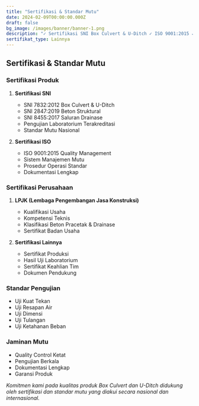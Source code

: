 ```yaml
---
title: "Sertifikasi & Standar Mutu"
date: 2024-02-09T00:00:00.000Z
draft: false
bg_image: /images/banner/banner-1.png
description: "✓ Sertifikasi SNI Box Culvert & U-Ditch ✓ ISO 9001:2015 ✓ LPJK Terakreditasi ✓ Hasil Uji Lab ✓ Sertifikat Produk & Perusahaan. Produsen Precast Bersertifikat Lengkap."
sertifikat_type: Lainnya
---
```


## Sertifikasi & Standar Mutu

### Sertifikasi Produk

1. **Sertifikasi SNI**
   * SNI 7832:2012 Box Culvert & U-Ditch
   * SNI 2847:2019 Beton Struktural
   * SNI 8455:2017 Saluran Drainase
   * Pengujian Laboratorium Terakreditasi
   * Standar Mutu Nasional

2. **Sertifikasi ISO**
   * ISO 9001:2015 Quality Management
   * Sistem Manajemen Mutu
   * Prosedur Operasi Standar
   * Dokumentasi Lengkap

### Sertifikasi Perusahaan

1. **LPJK (Lembaga Pengembangan Jasa Konstruksi)**
   * Kualifikasi Usaha
   * Kompetensi Teknis
   * Klasifikasi Beton Pracetak & Drainase
   * Sertifikat Badan Usaha

2. **Sertifikasi Lainnya**
   * Sertifikat Produksi
   * Hasil Uji Laboratorium
   * Sertifikat Keahlian Tim
   * Dokumen Pendukung

### Standar Pengujian

* Uji Kuat Tekan
* Uji Resapan Air
* Uji Dimensi
* Uji Tulangan
* Uji Ketahanan Beban

### Jaminan Mutu

* Quality Control Ketat
* Pengujian Berkala
* Dokumentasi Lengkap
* Garansi Produk

*Komitmen kami pada kualitas produk Box Culvert dan U-Ditch didukung oleh sertifikasi dan standar mutu yang diakui secara nasional dan internasional.*

